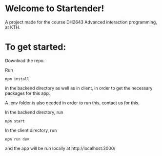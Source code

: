 # Welcome to Startender!

A project made for the course DH2643 Advanced interaction programming, at KTH. 

# To get started: 

Download the repo. 

Run 
```
npm install
```

in the backend directory as well as in client, in order to get the necessary packages for this app. 

A .env folder is also needed in order to run this, contact us for this.


In the backend directory, run
```
npm start
```

In the client directory, run

```
npm run dev
```

and the app will be run locally at http://localhost:3000/
